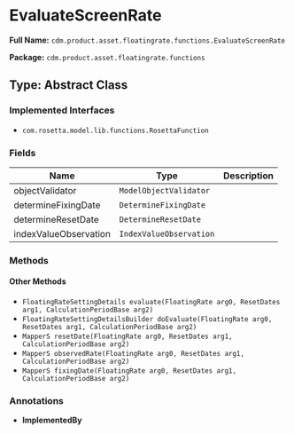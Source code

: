 # EvaluateScreenRate

**Full Name:** `cdm.product.asset.floatingrate.functions.EvaluateScreenRate`

**Package:** `cdm.product.asset.floatingrate.functions`

## Type: Abstract Class

### Implemented Interfaces

- `com.rosetta.model.lib.functions.RosettaFunction`

### Fields

| Name | Type | Description |
|------|------|-------------|
| objectValidator | `ModelObjectValidator` |  |
| determineFixingDate | `DetermineFixingDate` |  |
| determineResetDate | `DetermineResetDate` |  |
| indexValueObservation | `IndexValueObservation` |  |

### Methods

#### Other Methods

- `FloatingRateSettingDetails evaluate(FloatingRate arg0, ResetDates arg1, CalculationPeriodBase arg2)`
- `FloatingRateSettingDetailsBuilder doEvaluate(FloatingRate arg0, ResetDates arg1, CalculationPeriodBase arg2)`
- `MapperS resetDate(FloatingRate arg0, ResetDates arg1, CalculationPeriodBase arg2)`
- `MapperS observedRate(FloatingRate arg0, ResetDates arg1, CalculationPeriodBase arg2)`
- `MapperS fixingDate(FloatingRate arg0, ResetDates arg1, CalculationPeriodBase arg2)`

### Annotations

- **ImplementedBy**

